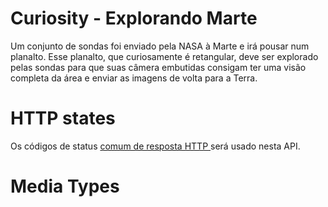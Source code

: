 # Curiosity - Explorando Marte
Um conjunto de sondas foi enviado pela NASA à Marte e irá pousar num planalto. Esse planalto, que curiosamente é retangular, deve ser explorado pelas sondas para que suas câmera embutidas consigam ter uma visão completa da área e enviar as imagens de volta para a Terra.


# HTTP states
Os códigos de status <a href="https://github.com/for-GET/know-your-http-well/blob/master/status-codes.md">comum de resposta HTTP </a> será usado nesta API.


# Media Types
